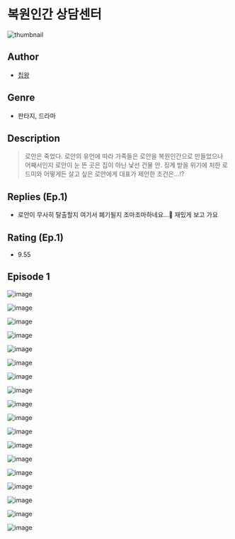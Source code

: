 # 복원인간 상담센터
![thumbnail](https://image-comic.pstatic.net/user_contents_data/challenge_comic/2023/05/25/333520/upload_3977635261708646450_480x623.jpeg)

## Author
- [칩왕](https://comic.naver.com/artistTitle?id=333520)

## Genre
- 판타지, 드라마

## Description
> 로안은 죽었다. 로안의 유언에 따라 가족들은 로안을 복원인간으로 만들었으나 어째서인지 로안이 눈 뜬 곳은 집이 아닌 낯선 건물 안. 징계 받을 위기에 처한 로드미와 어떻게든 살고 싶은 로안에게 대표가 제안한 조건은...!?

## Replies (Ep.1)
- 로안이 무사히 탈출할지 여기서 폐기될지 조마조마하네요...🥹 재밌게 보고 가요

## Rating (Ep.1)
- 9.55

## Episode 1
![image](https://image-comic.pstatic.net/user_contents_data/challenge_comic/2023/05/25/333520/upload_3760568795718431032.jpeg)

![image](https://image-comic.pstatic.net/user_contents_data/challenge_comic/2023/05/25/333520/upload_3702350750163231076.jpeg)

![image](https://image-comic.pstatic.net/user_contents_data/challenge_comic/2023/05/25/333520/upload_3919088480243103073.jpeg)

![image](https://image-comic.pstatic.net/user_contents_data/challenge_comic/2023/05/25/333520/upload_7161112863194886454.jpeg)

![image](https://image-comic.pstatic.net/user_contents_data/challenge_comic/2023/05/25/333520/upload_7221628896496858725.jpeg)

![image](https://image-comic.pstatic.net/user_contents_data/challenge_comic/2023/05/25/333520/upload_3558461872618944358.jpeg)

![image](https://image-comic.pstatic.net/user_contents_data/challenge_comic/2023/05/25/333520/upload_3690757284912324966.jpeg)

![image](https://image-comic.pstatic.net/user_contents_data/challenge_comic/2023/05/25/333520/upload_7076057920716551265.jpeg)

![image](https://image-comic.pstatic.net/user_contents_data/challenge_comic/2023/05/25/333520/upload_7089058584888620339.jpeg)

![image](https://image-comic.pstatic.net/user_contents_data/challenge_comic/2023/05/25/333520/upload_4121414218255775028.jpeg)

![image](https://image-comic.pstatic.net/user_contents_data/challenge_comic/2023/05/25/333520/upload_3690472542167314785.jpeg)

![image](https://image-comic.pstatic.net/user_contents_data/challenge_comic/2023/05/25/333520/upload_3762588375139770937.jpeg)

![image](https://image-comic.pstatic.net/user_contents_data/challenge_comic/2023/05/25/333520/upload_3774356466163659619.jpeg)

![image](https://image-comic.pstatic.net/user_contents_data/challenge_comic/2023/05/25/333520/upload_7378644633023296820.jpeg)

![image](https://image-comic.pstatic.net/user_contents_data/challenge_comic/2023/05/25/333520/upload_4049922864214127672.jpeg)

![image](https://image-comic.pstatic.net/user_contents_data/challenge_comic/2023/05/25/333520/upload_3558186072048690225.jpeg)

![image](https://image-comic.pstatic.net/user_contents_data/challenge_comic/2023/05/25/333520/upload_3919036798921161017.jpeg)

![image](https://image-comic.pstatic.net/user_contents_data/challenge_comic/2023/05/25/333520/upload_3545803384243183927.jpeg)

